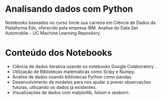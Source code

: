 # Analisando dados com Python

Notebooks baseados no curso Inicie sua carreira em Ciência de Dados da Plataforma Edx, oferecido pela empresa IBM.
Analise do Data Set Automobile  - UC Machine Learning Repository.

# Conteúdo dos Notebooks
* Ciência de dados iterativa usando os notebooks Google Colaboratory .
* Utilização de Bibliotecas matemáticas como Scipy e Numpy.
* Analise de dados usando bibliotecas Python como pandas.
* Desenvolvimento de modelos para nos ajudar a prever observações futuras, utilizando os dados já existentes.
* Visualizações de dados com matplotlib, folium e seaborn.

